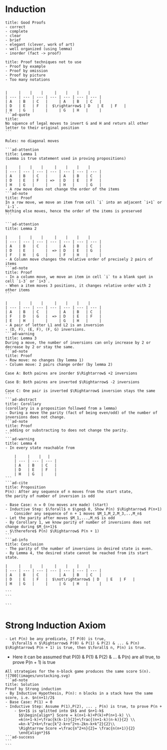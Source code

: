 # Induction
```ad-info
title: Good Proofs
- correct
- complete
- clear
- brief
- elegant (clever, work of art)
- well organized (using lemma)
- inorder (fact -> proof)
```
```ad-warning
title: Proof techniques not to use
- Proof by example
- Proof by omission
- Proof by picture
- Too many notations
```

````ad-question

|     |    |    |     |    |    |    |
| --- | --- | --- | --- | --- | --- | --- |
| A   | B   | C   |     | A   | B   | C   |
| D   | E   | F   |  $\rightarrow$ | D   | E   | F   |
| H   | G   |     |     | G   | H   |     |
```ad-quote
title:
No squence of legal moves to invert G and H and return all other letter to their original position
```

Rules: no diagonal moves

```ad-attention
title: Lemma 1
(Lemma is true statement used in proving propositions)

|     |    |    |     |    |    |    |
| --- | --- | --- | --- | --- | --- | --- |
| A   | B   | C   |     | A   | B   | C   |
| D   | E   | F   | =>  | D   | E   | F   |
| H   | G   |     |     | H   |     | G   |
- A row move does not change the order of the items
```ad-note
title: Proof
In a row move, we move an item from cell `i` into an adjacent `i+1` or `i-1`.
Nothing else moves, hence the order of the items is preserved
```

```ad-attention
title: Lemma 2

|     |    |    |     |    |    |    |
| --- | --- | --- | --- | --- | --- | --- |
| A   | B   | C   |     | A   | B   | C   |
| D   | E   |     |  => | D   | E   | G   |
| F   | H   | G   |     | F   | H   |     |
- A Column move changes the relative order of precisely 2 pairs of items
```ad-note
title: Proof
- In a column move, we move an item in cell `i` to a blank spot in cell `i-3` or `i+3`.
- When a item moves 3 positions, it changes relative order with 2 other items
```

|     |    |    |     |    |    |    |
| --- | --- | --- | --- | --- | --- | --- |
| A   | B   | C   |     | A   | B   | C   |
| F   | D   | G   |  => | D   | E   | F   |
| E   | H   |     |     | G   | H   |     |
- A pair of letter L1 and L2 is an inversion
- (D, F), (E, F), (F, G) inversions.
```ad-warning
title: Lemma 3
During a move, the number of inversions can only increase by 2 or decrease by 2 or stay the same.
```ad-note
title: Proof
- Row move: no changes (by lemma 1)
- Column move: 2 pairs change order (by lemma 2)

Case A: Both paires are inorder $\Rightarrow$ +2 inversions

Case B: Both paires are inverted $\Rightarrow$ -2 inversions

Case C: One pair is inverted $\Rightarrow$ inversion stays the same
```
```ad-abstract
title: Corollary
(corollary is a proposition followed from a lemma)
- During a move the parity (fact of being even/odd) of the number of inversions does not change.
```ad-note
title: Proof
- adding or substracting to does not change the parity.
```
```ad-warning
title: Lemma 4
- In every state reachable from 

	|     |    |   |
	| --- | --- | --- |
	| A   | B   | C   |
	| D   | E   | F   |
	| H   | G   |     |
```
```ad-cite
title: Proposition
P(n): After any sequence of n moves from the start state,
the parity of number of inversion is odd

- Base Case: n = 0 (no moves are made) (start)
- Inductive Step: $\forall$ n $\geq$ 0, Show P(n) $\Rightarrow$ P(n+1)
	Consider any sequence of n + 1 moves $M_1,M_2,M_3,..,M_n$
- Let the parity after moves $M_1,...,M_n$ is odd
- By Corollary 1, we know parity of number of inversions does not change during $M_{n+1}$
- $\therefore$ P(n) $\Rightarrow$ P(n + 1)
```
```ad-info
title: Conclusion
- The parity of the number of inversions in desired state is even.
- By Lemma 4, the desired state cannot be reached from its start state.

|     |    |    |     |    |    |    |
| --- | --- | --- | --- | --- | --- | --- |
| A   | B   | C   |     | A   | B   | C   |
| D   | E   | F   |  $\not\rightarrow$ | D   | E   | F   |
| H   | G   |     |     | G   | H   |     |

```
```

```
````
# Strong Induction Axiom
```ad-important
- Let P(n) be any predicate, If P(0) is true,
   $\forall$ n $\Rightarrow$ P(0) & P(1) & P(2) & ... & P(n) $\Rightarrow$ P(n + 1) is true, then $\forall$ n, P(n) is true.
```
- Here it can be assumed that  P(0) & P(1) & P(2) & ... & P(n) are all true, 
  to prove P(n + 1) is true
````ad-question
All strategies for the n-block game produces the same score S(n).
![700](images/unstacking.svg)
```ad-note
title: Solution
Proof by Strong induction
- By Inductive Hypothesis, P(n): n blocks in a stack have the same score, i.e. $n(n+1)/2$
- Base Case: P(1) = 0
- Inductive Step: Assume P(1),P(2), ... , P(n) is true, to prove P(n + 
	- $n+1$ is splitted into $k$ and $n+1-k$
	  $$\begin{align*} Score = k(n+1-k)+P(k)+P(n+1-k) \\ 
	  =k(n+1-k)+\frac{k(k-1)}{2}+\frac{(n+1-k)(n-k)}{2} \\
	  =kn-k^2+k+\frac{k^2-k+n^2+n-2kn-k+k^2}{2}\\
	  \Rightarrow Score =\frac{n^2+n}{2}= \frac{n(n+1)}{2}
	  \end{align*}$$
```ad-success
```
```
````